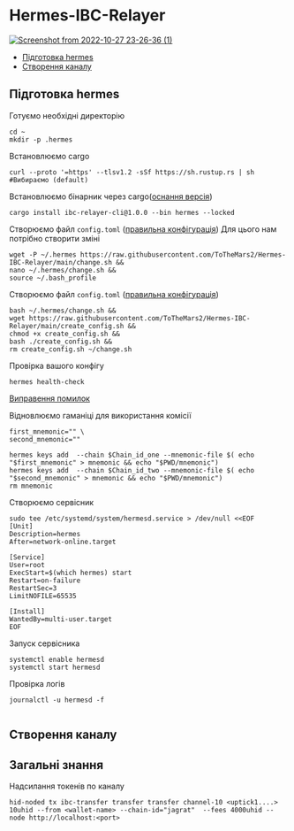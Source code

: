 # Hermes-IBC-Relayer

[![Screenshot from 2022-10-27 23-26-36 (1)](https://user-images.githubusercontent.com/109024799/198398874-429c89dd-70d0-43e6-98c6-65279ace8de9.png)
](https://github.com/informalsystems/hermes/tree/v1.0.0)


* [Підготовка hermes](https://github.com/ToTheMars2/Hermes-IBC-Relayer/blob/main/README.md#%D0%BF%D1%96%D0%B4%D0%B3%D0%BE%D1%82%D0%BE%D0%B2%D0%BA%D0%B0-hermes)
* [Створення каналу](https://github.com/ToTheMars2/Hermes-IBC-Relayer/blob/main/README.md#%D1%81%D1%82%D0%B2%D0%BE%D1%80%D0%B5%D0%BD%D0%BD%D1%8F-%D0%BA%D0%B0%D0%BD%D0%B0%D0%BB%D1%83)


## Підготовка hermes
Готуємо необхідні директорію

```
cd ~
mkdir -p .hermes

```

Встановлюємо cargo
```
curl --proto '=https' --tlsv1.2 -sSf https://sh.rustup.rs | sh #Вибираємо (default)

```

Встановлюємо бінарник через cargo([оснання версія](https://github.com/informalsystems/hermes/releases)) 
```
cargo install ibc-relayer-cli@1.0.0 --bin hermes --locked

```

Створюємо файл `config.toml` ([правильна конфігурація](https://github.com/informalsystems/hermes/blob/v1.0.0/config.toml))
Для цього нам потрібно створити зміні
```
wget -P ~/.hermes https://raw.githubusercontent.com/ToTheMars2/Hermes-IBC-Relayer/main/change.sh &&
nano ~/.hermes/change.sh &&
source ~/.bash_profile

```

Створюємо файл `config.toml` ([правильна конфігурація](https://github.com/informalsystems/hermes/blob/v1.0.0/config.toml))
```
bash ~/.hermes/change.sh &&
wget https://raw.githubusercontent.com/ToTheMars2/Hermes-IBC-Relayer/main/create_config.sh && 
chmod +x create_config.sh && 
bash ./create_config.sh && 
rm create_config.sh ~/change.sh

```


Провірка вашого конфігу
```
hermes health-check

```
[Виправення помилок]()


Відновлюємо гаманіці для використання комісії
```
first_mnemonic="" \
second_mnemonic=""
```
```
hermes keys add  --chain $Chain_id_one --mnemonic-file $( echo "$first_mnemonic" > mnemonic && echo "$PWD/mnemonic")
hermes keys add  --chain $Chain_id_two --mnemonic-file $( echo "$second_mnemonic" > mnemonic && echo "$PWD/mnemonic")
rm mnemonic

```

Створюємо сервісник
```
sudo tee /etc/systemd/system/hermesd.service > /dev/null <<EOF
[Unit]
Description=hermes
After=network-online.target

[Service]
User=root
ExecStart=$(which hermes) start
Restart=on-failure
RestartSec=3
LimitNOFILE=65535

[Install]
WantedBy=multi-user.target
EOF
```

Запуск сервісника
```
systemctl enable hermesd
systemctl start hermesd

```

Провірка логів
```
journalctl -u hermesd -f
 
```

## Створення каналу


## Загальні знання

Надсилання токенів по каналу
```
hid-noded tx ibc-transfer transfer transfer channel-10 <uptick1....> 10uhid --from <wallet-name> --chain-id="jagrat"  --fees 4000uhid --node http://localhost:<port>
```
